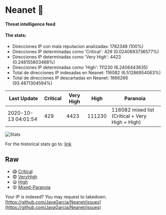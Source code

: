 # Neanet :hocho:
#### Threat intelligence feed
#### The stats:

- Direcciones IP con mala reputacion analizadas: 1782348 (100%)
- Direcciones IP determinadas como 'Critical':  429 (0.0240693736577%)
- Direcciones IP determinadas como 'Very High':  4423 (0.248155803468%)
- Direcciones IP determinadas como 'High':  111230 (6.2406443635)
- Total de direcciones IP indexadas en Neanet:  116082 (6.51286954063%)
- Total de direcciones IP descartadas en Neanet:  1666266 (93.4871304594%)

| Last Update | Critical | Very High | High | Paranoia |
| --- | --- | --- | --- | --- |
| 2020-10-13 04:01:54 | 429 | 4423 | 111230 | 116082 mixed list (Critical + Very High + High)|

![Stats](https://docs.google.com/spreadsheets/d/e/2PACX-1vSnaNMIXVabIpDJjufMlzH7poXnshF3mgd8Is1g9ytUEzVsP5my4Trn8f-xkoLLQ38xpL3HtmUexLo6/pubchart?oid=501124687&format=image)

For the historical stats go to: [link](/stats.csv)
## Raw
- :scream: [Critical](https://raw.githubusercontent.com/JavaGarcia/Neanet/master/blacklists/neanet_critical.txt)
- :fearful: [VeryHigh](https://raw.githubusercontent.com/JavaGarcia/Neanet/master/blacklists/neanet_veryHigh.txtt)
- :frowning: [High](https://raw.githubusercontent.com/JavaGarcia/Neanet/master/blacklists/neanet_high.txt)
- :dizzy_face: [Mixed-Paranoia](https://raw.githubusercontent.com/JavaGarcia/Neanet/master/blacklists/neanet_all.txt)


Your IP is indexed? You may request to takedown. [https://github.com/JavaGarcia/Neanet/issues](https://github.com/JavaGarcia/Neanet/issues)































































































































































































































































































































































































































































































































































































































































































































































































































































































































































































































































































































































































































































































































































































































